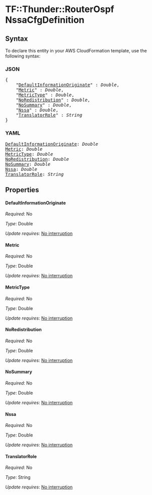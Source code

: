 # TF::Thunder::RouterOspf NssaCfgDefinition

## Syntax

To declare this entity in your AWS CloudFormation template, use the following syntax:

### JSON

<pre>
{
    "<a href="#defaultinformationoriginate" title="DefaultInformationOriginate">DefaultInformationOriginate</a>" : <i>Double</i>,
    "<a href="#metric" title="Metric">Metric</a>" : <i>Double</i>,
    "<a href="#metrictype" title="MetricType">MetricType</a>" : <i>Double</i>,
    "<a href="#noredistribution" title="NoRedistribution">NoRedistribution</a>" : <i>Double</i>,
    "<a href="#nosummary" title="NoSummary">NoSummary</a>" : <i>Double</i>,
    "<a href="#nssa" title="Nssa">Nssa</a>" : <i>Double</i>,
    "<a href="#translatorrole" title="TranslatorRole">TranslatorRole</a>" : <i>String</i>
}
</pre>

### YAML

<pre>
<a href="#defaultinformationoriginate" title="DefaultInformationOriginate">DefaultInformationOriginate</a>: <i>Double</i>
<a href="#metric" title="Metric">Metric</a>: <i>Double</i>
<a href="#metrictype" title="MetricType">MetricType</a>: <i>Double</i>
<a href="#noredistribution" title="NoRedistribution">NoRedistribution</a>: <i>Double</i>
<a href="#nosummary" title="NoSummary">NoSummary</a>: <i>Double</i>
<a href="#nssa" title="Nssa">Nssa</a>: <i>Double</i>
<a href="#translatorrole" title="TranslatorRole">TranslatorRole</a>: <i>String</i>
</pre>

## Properties

#### DefaultInformationOriginate

_Required_: No

_Type_: Double

_Update requires_: [No interruption](https://docs.aws.amazon.com/AWSCloudFormation/latest/UserGuide/using-cfn-updating-stacks-update-behaviors.html#update-no-interrupt)

#### Metric

_Required_: No

_Type_: Double

_Update requires_: [No interruption](https://docs.aws.amazon.com/AWSCloudFormation/latest/UserGuide/using-cfn-updating-stacks-update-behaviors.html#update-no-interrupt)

#### MetricType

_Required_: No

_Type_: Double

_Update requires_: [No interruption](https://docs.aws.amazon.com/AWSCloudFormation/latest/UserGuide/using-cfn-updating-stacks-update-behaviors.html#update-no-interrupt)

#### NoRedistribution

_Required_: No

_Type_: Double

_Update requires_: [No interruption](https://docs.aws.amazon.com/AWSCloudFormation/latest/UserGuide/using-cfn-updating-stacks-update-behaviors.html#update-no-interrupt)

#### NoSummary

_Required_: No

_Type_: Double

_Update requires_: [No interruption](https://docs.aws.amazon.com/AWSCloudFormation/latest/UserGuide/using-cfn-updating-stacks-update-behaviors.html#update-no-interrupt)

#### Nssa

_Required_: No

_Type_: Double

_Update requires_: [No interruption](https://docs.aws.amazon.com/AWSCloudFormation/latest/UserGuide/using-cfn-updating-stacks-update-behaviors.html#update-no-interrupt)

#### TranslatorRole

_Required_: No

_Type_: String

_Update requires_: [No interruption](https://docs.aws.amazon.com/AWSCloudFormation/latest/UserGuide/using-cfn-updating-stacks-update-behaviors.html#update-no-interrupt)

